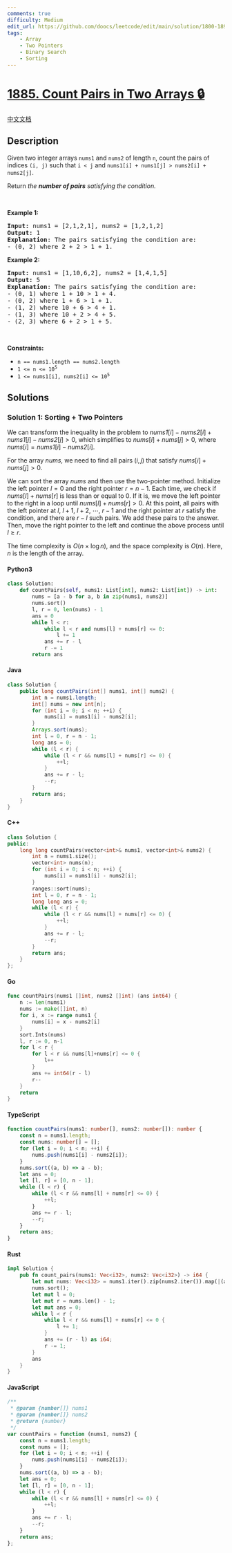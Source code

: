 ```yaml
---
comments: true
difficulty: Medium
edit_url: https://github.com/doocs/leetcode/edit/main/solution/1800-1899/1885.Count%20Pairs%20in%20Two%20Arrays/README_EN.md
tags:
    - Array
    - Two Pointers
    - Binary Search
    - Sorting
---
```


<!-- problem:start -->

# [1885. Count Pairs in Two Arrays 🔒](https://leetcode.com/problems/count-pairs-in-two-arrays)

[中文文档](/solution/1800-1899/1885.Count%20Pairs%20in%20Two%20Arrays/README.md)

## Description

<!-- description:start -->

<p>Given two integer arrays <code>nums1</code> and <code>nums2</code> of length <code>n</code>, count the pairs of indices <code>(i, j)</code> such that <code>i &lt; j</code> and <code>nums1[i] + nums1[j] &gt; nums2[i] + nums2[j]</code>.</p>

<p>Return <em>the <strong>number of pairs</strong> satisfying the condition.</em></p>

<p>&nbsp;</p>
<p><strong class="example">Example 1:</strong></p>

<pre>
<strong>Input:</strong> nums1 = [2,1,2,1], nums2 = [1,2,1,2]
<strong>Output:</strong> 1
<strong>Explanation</strong>: The pairs satisfying the condition are:
- (0, 2) where 2 + 2 &gt; 1 + 1.</pre>

<p><strong class="example">Example 2:</strong></p>

<pre>
<strong>Input:</strong> nums1 = [1,10,6,2], nums2 = [1,4,1,5]
<strong>Output:</strong> 5
<strong>Explanation</strong>: The pairs satisfying the condition are:
- (0, 1) where 1 + 10 &gt; 1 + 4.
- (0, 2) where 1 + 6 &gt; 1 + 1.
- (1, 2) where 10 + 6 &gt; 4 + 1.
- (1, 3) where 10 + 2 &gt; 4 + 5.
- (2, 3) where 6 + 2 &gt; 1 + 5.
</pre>

<p>&nbsp;</p>
<p><strong>Constraints:</strong></p>

<ul>
	<li><code>n == nums1.length == nums2.length</code></li>
	<li><code>1 &lt;= n &lt;= 10<sup>5</sup></code></li>
	<li><code>1 &lt;= nums1[i], nums2[i] &lt;= 10<sup>5</sup></code></li>
</ul>

<!-- description:end -->

## Solutions

<!-- solution:start -->

### Solution 1: Sorting + Two Pointers

We can transform the inequality in the problem to $\textit{nums1}[i] - \textit{nums2}[i] + \textit{nums1}[j] - \textit{nums2}[j] > 0$, which simplifies to $\textit{nums}[i] + \textit{nums}[j] > 0$, where $\textit{nums}[i] = \textit{nums1}[i] - \textit{nums2}[i]$.

For the array $\textit{nums}$, we need to find all pairs $(i, j)$ that satisfy $\textit{nums}[i] + \textit{nums}[j] > 0$.

We can sort the array $\textit{nums}$ and then use the two-pointer method. Initialize the left pointer $l = 0$ and the right pointer $r = n - 1$. Each time, we check if $\textit{nums}[l] + \textit{nums}[r]$ is less than or equal to $0$. If it is, we move the left pointer to the right in a loop until $\textit{nums}[l] + \textit{nums}[r] > 0$. At this point, all pairs with the left pointer at $l$, $l + 1$, $l + 2$, $\cdots$, $r - 1$ and the right pointer at $r$ satisfy the condition, and there are $r - l$ such pairs. We add these pairs to the answer. Then, move the right pointer to the left and continue the above process until $l \ge r$.

The time complexity is $O(n \times \log n)$, and the space complexity is $O(n)$. Here, $n$ is the length of the array.

<!-- tabs:start -->

#### Python3

```python
class Solution:
    def countPairs(self, nums1: List[int], nums2: List[int]) -> int:
        nums = [a - b for a, b in zip(nums1, nums2)]
        nums.sort()
        l, r = 0, len(nums) - 1
        ans = 0
        while l < r:
            while l < r and nums[l] + nums[r] <= 0:
                l += 1
            ans += r - l
            r -= 1
        return ans
```

#### Java

```java
class Solution {
    public long countPairs(int[] nums1, int[] nums2) {
        int n = nums1.length;
        int[] nums = new int[n];
        for (int i = 0; i < n; ++i) {
            nums[i] = nums1[i] - nums2[i];
        }
        Arrays.sort(nums);
        int l = 0, r = n - 1;
        long ans = 0;
        while (l < r) {
            while (l < r && nums[l] + nums[r] <= 0) {
                ++l;
            }
            ans += r - l;
            --r;
        }
        return ans;
    }
}
```

#### C++

```cpp
class Solution {
public:
    long long countPairs(vector<int>& nums1, vector<int>& nums2) {
        int n = nums1.size();
        vector<int> nums(n);
        for (int i = 0; i < n; ++i) {
            nums[i] = nums1[i] - nums2[i];
        }
        ranges::sort(nums);
        int l = 0, r = n - 1;
        long long ans = 0;
        while (l < r) {
            while (l < r && nums[l] + nums[r] <= 0) {
                ++l;
            }
            ans += r - l;
            --r;
        }
        return ans;
    }
};
```

#### Go

```go
func countPairs(nums1 []int, nums2 []int) (ans int64) {
	n := len(nums1)
	nums := make([]int, n)
	for i, x := range nums1 {
		nums[i] = x - nums2[i]
	}
	sort.Ints(nums)
	l, r := 0, n-1
	for l < r {
		for l < r && nums[l]+nums[r] <= 0 {
			l++
		}
		ans += int64(r - l)
		r--
	}
	return
}
```

#### TypeScript

```ts
function countPairs(nums1: number[], nums2: number[]): number {
    const n = nums1.length;
    const nums: number[] = [];
    for (let i = 0; i < n; ++i) {
        nums.push(nums1[i] - nums2[i]);
    }
    nums.sort((a, b) => a - b);
    let ans = 0;
    let [l, r] = [0, n - 1];
    while (l < r) {
        while (l < r && nums[l] + nums[r] <= 0) {
            ++l;
        }
        ans += r - l;
        --r;
    }
    return ans;
}
```

#### Rust

```rust
impl Solution {
    pub fn count_pairs(nums1: Vec<i32>, nums2: Vec<i32>) -> i64 {
        let mut nums: Vec<i32> = nums1.iter().zip(nums2.iter()).map(|(a, b)| a - b).collect();
        nums.sort();
        let mut l = 0;
        let mut r = nums.len() - 1;
        let mut ans = 0;
        while l < r {
            while l < r && nums[l] + nums[r] <= 0 {
                l += 1;
            }
            ans += (r - l) as i64;
            r -= 1;
        }
        ans
    }
}
```

#### JavaScript

```js
/**
 * @param {number[]} nums1
 * @param {number[]} nums2
 * @return {number}
 */
var countPairs = function (nums1, nums2) {
    const n = nums1.length;
    const nums = [];
    for (let i = 0; i < n; ++i) {
        nums.push(nums1[i] - nums2[i]);
    }
    nums.sort((a, b) => a - b);
    let ans = 0;
    let [l, r] = [0, n - 1];
    while (l < r) {
        while (l < r && nums[l] + nums[r] <= 0) {
            ++l;
        }
        ans += r - l;
        --r;
    }
    return ans;
};
```

<!-- tabs:end -->

<!-- solution:end -->

<!-- problem:end -->
